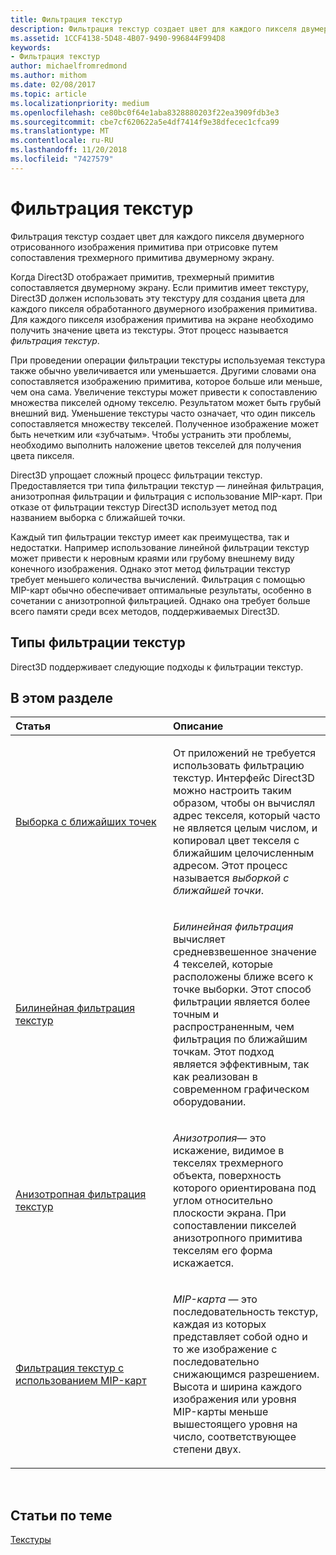 ```yaml
---
title: Фильтрация текстур
description: Фильтрация текстур создает цвет для каждого пикселя двумерного отрисованного изображения примитива при отрисовке путем сопоставления трехмерного примитива двумерному экрану.
ms.assetid: 1CCF4138-5D48-4B07-9490-996844F994D8
keywords:
- Фильтрация текстур
author: michaelfromredmond
ms.author: mithom
ms.date: 02/08/2017
ms.topic: article
ms.localizationpriority: medium
ms.openlocfilehash: ce80bc0f64e1aba8328880203f22ea3909fdb3e3
ms.sourcegitcommit: cbe7cf620622a5e4df7414f9e38dfecec1cfca99
ms.translationtype: MT
ms.contentlocale: ru-RU
ms.lasthandoff: 11/20/2018
ms.locfileid: "7427579"
---
```

# <a name="texture-filtering"></a>Фильтрация текстур


Фильтрация текстур создает цвет для каждого пикселя двумерного отрисованного изображения примитива при отрисовке путем сопоставления трехмерного примитива двумерному экрану.

Когда Direct3D отображает примитив, трехмерный примитив сопоставляется двумерному экрану. Если примитив имеет текстуру, Direct3D должен использовать эту текстуру для создания цвета для каждого пикселя обработанного двумерного изображения примитива. Для каждого пикселя изображения примитива на экране необходимо получить значение цвета из текстуры. Этот процесс называется *фильтрация текстур*.

При проведении операции фильтрации текстуры используемая текстура также обычно увеличивается или уменьшается. Другими словами она сопоставляется изображению примитива, которое больше или меньше, чем она сама. Увеличение текстуры может привести к сопоставлению множества пикселей одному текселю. Результатом может быть грубый внешний вид. Уменьшение текстуры часто означает, что один пиксель сопоставляется множеству текселей. Полученное изображение может быть нечетким или «зубчатым». Чтобы устранить эти проблемы, необходимо выполнить наложение цветов текселей для получения цвета пикселя.

Direct3D упрощает сложный процесс фильтрации текстур. Предоставляется три типа фильтрации текстур — линейная фильтрация, анизотропная фильтрации и фильтрация с использование MIP-карт. При отказе от фильтрации текстур Direct3D использует метод под названием выборка с ближайшей точки.

Каждый тип фильтрации текстур имеет как преимущества, так и недостатки. Например использование линейной фильтрации текстур может привести к неровным краями или грубому внешнему виду конечного изображения. Однако этот метод фильтрации текстур требует меньшего количества вычислений. Фильтрация с помощью MIP-карт обычно обеспечивает оптимальные результаты, особенно в сочетании с анизотропной фильтрацией. Однако она требует больше всего памяти среди всех методов, поддерживаемых Direct3D.

## <a name="span-idtypes-of-texture-filteringspanspan-idtypes-of-texture-filteringspanspan-idtypes-of-texture-filteringspantypes-of-texture-filtering"></a><span id="Types-of-texture-filtering"></span><span id="types-of-texture-filtering"></span><span id="TYPES-OF-TEXTURE-FILTERING"></span>Типы фильтрации текстур


Direct3D поддерживает следующие подходы к фильтрации текстур.

## <a name="span-idin-this-sectionspanin-this-section"></a><span id="in-this-section"></span>В этом разделе


<table>
<colgroup>
<col width="50%" />
<col width="50%" />
</colgroup>
<thead>
<tr class="header">
<th align="left">Статья</th>
<th align="left">Описание</th>
</tr>
</thead>
<tbody>
<tr class="odd">
<td align="left"><p><a href="nearest-point-sampling.md">Выборка с ближайших точек</a></p></td>
<td align="left"><p>От приложений не требуется использовать фильтрацию текстур. Интерфейс Direct3D можно настроить таким образом, чтобы он вычислял адрес текселя, который часто не является целым числом, и копировал цвет текселя с ближайшим целочисленным адресом. Этот процесс называется <em>выборкой с ближайшей точки</em>.</p></td>
</tr>
<tr class="even">
<td align="left"><p><a href="bilinear-texture-filtering.md">Билинейная фильтрация текстур</a></p></td>
<td align="left"><p><em>Билинейная фильтрация</em> вычисляет средневзвешенное значение 4 текселей, которые расположены ближе всего к точке выборки. Этот способ фильтрации является более точным и распространенным, чем фильтрация по ближайшим точкам. Этот подход является эффективным, так как реализован в современном графическом оборудовании.</p></td>
</tr>
<tr class="odd">
<td align="left"><p><a href="anisotropic-texture-filtering.md">Анизотропная фильтрация текстур</a></p></td>
<td align="left"><p><em>Анизотропия</em>— это искажение, видимое в текселях трехмерного объекта, поверхность которого ориентирована под углом относительно плоскости экрана. При сопоставлении пикселей анизотропного примитива текселям его форма искажается.</p></td>
</tr>
<tr class="even">
<td align="left"><p><a href="texture-filtering-with-mipmaps.md">Фильтрация текстур с использованием MIP-карт</a></p></td>
<td align="left"><p><em>MIP-карта</em> — это последовательность текстур, каждая из которых представляет собой одно и то же изображение с последовательно снижающимся разрешением. Высота и ширина каждого изображения или уровня MIP-карты меньше вышестоящего уровня на число, соответствующее степени двух.</p></td>
</tr>
</tbody>
</table>

 

## <a name="span-idrelated-topicsspanrelated-topics"></a><span id="related-topics"></span>Статьи по теме


[Текстуры](textures.md)

 

 




